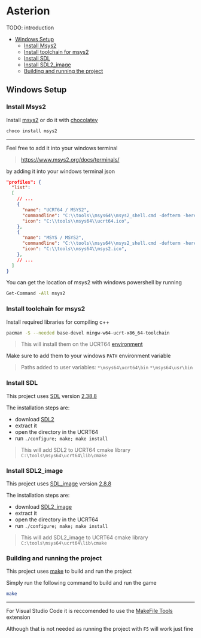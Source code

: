# Asterion <!-- omit in toc -->

TODO: introduction

- [Windows Setup](#windows-setup)
  - [Install Msys2](#install-msys2)
  - [Install toolchain for msys2](#install-toolchain-for-msys2)
  - [Install SDL](#install-sdl)
  - [Install SDL2\_image](#install-sdl2_image)
  - [Building and running the project](#building-and-running-the-project)

## Windows Setup

### Install Msys2

Install [msys2](https://www.msys2.org/#installation) or do it with [chocolatey](https://community.chocolatey.org/packages/msys2)

```bash
choco install msys2
```

---

Feel free to add it into your windows terminal
> <https://www.msys2.org/docs/terminals/>

by adding it into your windows terminal json

```json
"profiles": {
  "list":
  [
    // ...
    {
      "name": "UCRT64 / MSYS2",
      "commandline": "C:\\tools\\msys64\\msys2_shell.cmd -defterm -here -no-start -ucrt64",
      "icon": "C:\\tools\\msys64\\ucrt64.ico",
    },
    {
      "name": "MSYS / MSYS2",
      "commandline": "C:\\tools\\msys64\\msys2_shell.cmd -defterm -here -no-start -msys",
      "icon": "C:\\tools\\msys64\\msys2.ico",
    },
    // ...
  ]
}
```

You can get the location of msys2 with windows powershell by running

```bash
Get-Command -All msys2
```

### Install toolchain for msys2

Install required libraries for compiling c++

```bash
pacman -S --needed base-devel mingw-w64-ucrt-x86_64-toolchain
```

> This will install them on the UCRT64 [environment](https://www.msys2.org/docs/environments/)

Make sure to add them to your windows `PATH` environment variable
> Paths added to user variables: `*\msys64\ucrt64\bin`
>                                `*\msys64\usr\bin`

### Install SDL

This project uses [SDL](https://github.com/libsdl-org/SDL) version [2.38.8](https://github.com/libsdl-org/SDL/releases/tag/release-2.32.8)

The installation steps are:

- download [SDL2](https://github.com/libsdl-org/SDL/releases/download/release-2.32.8/SDL2-2.32.8.zip)
- extract it
- open the directory in the UCRT64
- run `./configure; make; make install`

> This will add SDL2 to UCRT64 cmake library  
> `C:\tools\msys64\ucrt64\lib\cmake`

### Install SDL2_image

This project uses [SDL_image](https://github.com/libsdl-org/SDL_image) version [2.8.8](https://github.com/libsdl-org/SDL_image/releases/tag/release-2.8.8)

The installation steps are:

- download [SDL2_image](https://github.com/libsdl-org/SDL_image/releases/download/release-2.8.8/SDL2_image-2.8.8.zip)
- extract it
- open the directory in the UCRT64
- run `./configure; make; make install`

> This will add SDL2_image to UCRT64 cmake library  
> `C:\tools\msys64\ucrt64\lib\cmake`

### Building and running the project

This project uses [make](https://www.gnu.org/software/make/manual/html_node/index.html#SEC_Contents) to build and run the project

Simply run the following command to build and run the game

```bash
make
```

---

For Visual Studio Code it is reccomended to use the [MakeFile Tools](https://marketplace.visualstudio.com/items?itemName=ms-vscode.makefile-tools) extension

Although that is not needed as running the project with `F5` will work just fine
